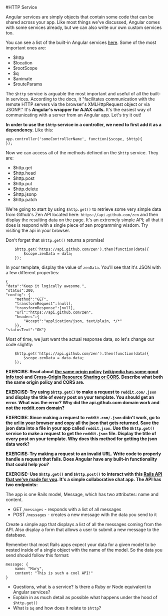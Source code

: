 #HTTP Service

Angular services are simply objects that contain some code that can be shared across your app.  Like most things we've discussed, Angular comes with some services already, but we can also write our own custom services too.  

You can see a list of the built-in Angular services [here](https://docs.angularjs.org/api/ng/service).  Some of the most important ones are:

* $http
* $location
* $rootScope
* $q
* $animate
* $routeParams

The `$http` service is arguable the most important and useful of all the built-in services. According to the docs, it "facilitates communication with the remote HTTP servers via the browser's XMLHttpRequest object or via JSONP."  It's **Angular's wrapper for AJAX calls.**  It's the easiest way of communicating with a server from an Angular app. Let's try it out!

**In order to use the `$http` service in a controller, we need to first add it as a dependency**.  Like this:
```
app.controller('someControllerName', function($scope, $http){
});
```

Now we can access all of the methods defined on the `$http` service. They are:

* $http.get
* $http.head
* $http.post
* $http.put
* $http.delete
* $http.jsonp
* $http.patch


We're going to start by using `$http.get()` to retrieve some very simple data from Github's Zen API located here: `https://api.github.com/zen` and then display the resulting data on the page. It's an extremely simple API; all that it does is respond with a single piece of zen programming wisdom.  Try visiting the api in your browser.

Don't forget that `$http.get()` returns a promise!

```
	$http.get('https://api.github.com/zen').then(function(data){
		$scope.zenData = data;
	});
```

In your template, display the value of `zenData`.  You'll see that it's JSON with a few different properties:

```
{
"data":"Keep it logically awesome.",
"status":200,
"config": {
	"method":"GET",
	"transformRequest":[null],
	"transformResponse":[null],
	"url":"https://api.github.com/zen",
	"headers":{
		"Accept":"application/json, text/plain, */*"
	}},
"statusText":"OK"}
```

Most of time, we just want the actual response data, so let's change our code slightly:

```
	$http.get('https://api.github.com/zen').then(function(data){
		$scope.zenData = data.data;
	});
```
**EXERCISE: Read about [the same origin policy](https://developer.mozilla.org/en-US/docs/Web/Security/Same-origin_policy) ([wikipedia has some good info too](https://en.wikipedia.org/wiki/Same-origin_policy)) and [Cross-Origin Resource Sharing or CORS](https://developer.mozilla.org/en-US/docs/Web/HTTP/Access_control_CORS).  Describe what both the same origin policy and CORS are.**

**EXERCISE: Try using `$http.get()` to make a request to `reddit.com/.json` and display the title of every post on your template. You should get an error. What was the error?  Why did the api.github.com domain work and not the reddit.com domain?**


**EXERCISE: Since making a request to `reddit.com/.json` didn't work, go to the url in your browser and copy all the json that gets returned.  Save the json data into a file in your app called `reddit.json`.  Use the `$http.get()` service to make a request to get the `reddit.json` file.  Display the title of every post on your template.  Why does this method for getting the json data work?**


**EXERCISE: Try making a request to an invalid URL.  Write code to properly handle a request that fails.  Does Angular have any built-in functionality that could help you?**


**EXERCISE: Use `$http.get()` and `$http.post()` to interact with this [Rails API that we've made for you](https://shielded-peak-6345.herokuapp.com/).  It's a simple collaborative chat app.  The API has two endpoints:**

The app is one Rails model, Message, which has two attributes: name and content.

* GET `/messages` - responds with a list of all messages
* POST `/messages` - creates a new message with the data you send to it

Create a simple app that displays a list of all the messages coming from the API.  Also display a form that allows a user to submit a new message to the database.

Remember that most Rails apps expect your data for a given model to be nested inside of a single object with the name of the model.  So the data you send should follow this format:

```
message: {
	name: "Mary",
	content: "This is such a cool API!"
}
```

* Questions, what is a service?  Is there a Ruby or Node equivalent to Angular services?
* Explain in as much detail as possible what happens under the hood of `$http.get()`
* What is `$q` and how does it relate to `$http`?
